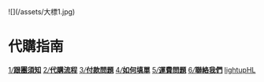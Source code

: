 <link href="assets/lightup.css" rel="stylesheet">
![](/assets/大標1.jpg)

# 代購指南

<a href="https://lightup.gitbooks.io/question/content/gen-tuan-xu-zhi.html"><span>1</span><i>/</i><b>跟團須知</b></a>
<a href="https://lightup.gitbooks.io/question/content/dai-gou-liu-cheng.html"><span>2</span><i>/</i><b>代購流程</b></a>
<a href="https://lightup.gitbooks.io/question/content/fu-kuan-wen-ti.html"><span>3</span><i>/</i><b>付款問題</b></a>
<a href="https://lightup.gitbooks.io/question/content/ru-he-tian-dan-ff1f.html"><span>4</span><i>/</i><b>如何填單</b></a>
<a href="https://lightup.gitbooks.io/question/content/yun-fei.html"><span>5</span><i>/</i><b>運費問題</b></a>
<a href="https://lightup.gitbooks.io/question/content/lian-luo-wo-men.html"><span>6</span><i>/</i><b>聯絡我們</b></a>
<a href="https://www.facebook.com/LightupHL/">lightupHL</a>


